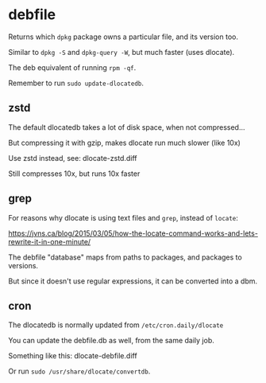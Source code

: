 # debfile

Returns which `dpkg` package owns a particular file, and its version too.

Similar to `dpkg -S` and `dpkg-query -W`, but much faster (uses dlocate).

The deb equivalent of running `rpm -qf`.

Remember to run `sudo update-dlocatedb`.

## zstd

The default dlocatedb takes a lot of disk space, when not compressed...

But compressing it with gzip, makes dlocate run much slower (like 10x)

Use zstd instead, see: dlocate-zstd.diff

Still compresses 10x, but runs 10x faster

## grep

For reasons why dlocate is using text files and `grep`, instead of `locate`:

<https://jvns.ca/blog/2015/03/05/how-the-locate-command-works-and-lets-rewrite-it-in-one-minute/>

The debfile "database" maps from paths to packages, and packages to versions.

But since it doesn't use regular expressions, it can be converted into a dbm.

## cron

The dlocatedb is normally updated from `/etc/cron.daily/dlocate`

You can update the debfile.db as well, from the same daily job.

Something like this: dlocate-debfile.diff

Or run `sudo /usr/share/dlocate/convertdb`.
